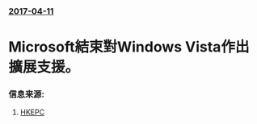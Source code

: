 ### [2017-04-11](/news/2017/04/11/index.md)

##### 
# Microsoft結束對Windows Vista作出擴展支援。 




### 信息来源:

1. [HKEPC](https://www.hkepc.com/15099/Microsoft_%E5%B0%87%E6%96%BC_2017_%E5%B9%B4_4_%E6%9C%88_11_%E6%97%A5%E5%BE%8C_%E7%B5%90%E6%9D%9F%E5%B0%8D_Windows_Vista_%E4%BD%9C%E5%87%BA%E6%93%B4%E5%B1%95%E6%94%AF%E6%8F%B4)
